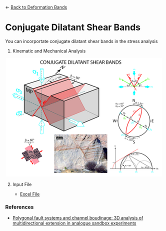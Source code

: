 ← [Back to Deformation Bands](../deformationBands.md)

# Conjugate Dilatant Shear Bands

You can incorportate conjugate dilatant shear bands in the stress analysis 

1. Kinematic and Mechanical Analysis

<p align="center">
    <img src="./images/conjugate_dilatant_shear_bands.jpg" width="500">
</p>

2. Input File

    - [Excel File](./inputFiles/excelFile.md)


### References
- [Polygonal fault systems and channel boudinage: 3D analysis of multidirectional extension in analogue sandbox experiments](https://www.researchgate.net/publication/229182350_Polygonal_fault_systems_and_channel_boudinage_3D_analysis_of_multidirectional_extension_in_analogue_sandbox_experiments)